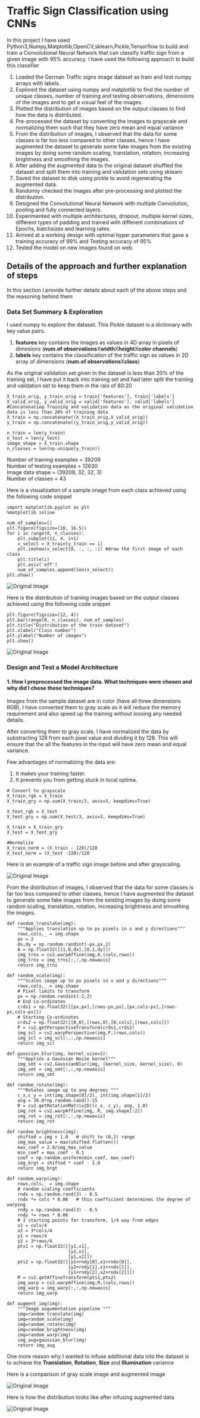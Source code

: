 # Traffic Sign Classification using CNNs

In this project I have used Python3,Numpy,Matplotlib,OpenCV,sklearn,Pickle,Tensorflow to build and train a Convolutional Neural Network that can
classify traffic sign from a given image with 95% accuracy. I have used the following approach to build this classifier

1. Loaded the German Traffic signs image dataset as train and test numpy arrays with labels.
2. Explored the dataset using numpy and matplotlib to find the number of unique classes, number of training and testing observations, 
   dimensions of the images and to get a visual feel of the images.
3. Plotted the distribution of images based on the output classes to find how the data is distributed.
4. Pre-processed the dataset by converting the images to grayscale and normalizing them such that they have zero mean and equal variance
5. From the distribution of images, I observed that the data for some classes is far too less compared to other classes, hence I have 
   augmented the dataset to generate some fake images from the existing images by doing some random scaling, translation, rotation, 
   increasing brightness and smoothing the images.
6. After adding the augmented data to the original dataset shuffled the dataset and split them into training and validation sets using sklearn
7. Saved the dataset to disk using pickle to avoid regenerating the augmented data.
8. Randomly checked the images after pre-processing and plotted the distribution.
9. Designed the Convolutional Neural Network with multiple Convolution, pooling and fully connected layers.
10. Experimented with multiple architectures, dropout, multiple kernel sizes, different types of padding and trained with different combinations
    of Epochs, batchsizes and learning rates.
11. Arrived at a working design with optimal hyper parameters that gave a training accuracy of 99% and Testing accuracy of 95%
12. Tested the model on new images found on web.

## Details of the approach and further explanation of steps

In this section I provide further details about each of the above steps and the reasoning behind them

### Data Set Summary & Exploration

I used numpy to explore the dataset. This Pickle dataset is a dictionary with key value pairs. 
1. **features** key contains the images as values in 4D array in pixels of dimesions (**num.of observations**X**width**X**height**X**color channels**)
2. **labels** key contains the classification of the traffic sign as values in 2D array of dimensions (**num.of observations**X**class**)

As the original validation set given in the dataset is less than 20% of the training set, I have put it back into training set and had
later split the training and validation set to keep them in the raio of 80:20

```
X_train_orig, y_train_orig = train['features'], train['labels']
X_valid_orig, y_valid_orig = valid['features'], valid['labels']
#Concatenating Training and validation data as the original validation data is less than 20% of training data
X_train = np.concatenate((X_train_orig,X_valid_orig))
y_train = np.concatenate((y_train_orig,y_valid_orig))
```

```
n_train = len(y_train)
n_test = len(y_test)
image_shape = X_train.shape
n_classes = len(np.unique(y_train))
```

Number of training examples = 39209   
Number of testing examples = 12630  
Image data shape = (39209, 32, 32, 3)  
Number of classes = 43  

Here is a visualization of a sample image from each class achieved using the following code snippet

```
import matplotlib.pyplot as plt
%matplotlib inline

num_of_samples=[]
plt.figure(figsize=(10, 16.5))
for i in range(0, n_classes):
    plt.subplot(11, 4, i+1)
    x_select = X_train[y_train == i]
    plt.imshow(x_select[0, :, :, :]) #draw the first image of each class
    plt.title(i)
    plt.axis('off')
    num_of_samples.append(len(x_select))
plt.show()
```
![Original Image](folder_for_writeup/image_visualization.png)

Here is the distribution of training images based on the output classes achieved using the following code snippet

```
plt.figure(figsize=(12, 4))
plt.bar(range(0, n_classes), num_of_samples)
plt.title("Distribution of the train dataset")
plt.xlabel("Class number")
plt.ylabel("Number of images")
plt.show()
```

![Original Image](folder_for_writeup/image_distribution.png)

### Design and Test a Model Architecture

#### 1. How I preprocessed the image data. What techniques were chosen and why did I chose these techniques? 

Images from the sample dataset are in color (have all three dimensions RGB), I have converted them to gray scale as it will reduce the
memory requirement and also speed up the training without loosing any needed details. 

After converting them to gray scale, I have normalized the data by substracting 128 from each pixel value and dividing it by 128. This will ensure that the all the features in the input will have zero mean and equal variance.

Few advantages of normalizing the data are:

1. It makes your training faster.
2. It prevents you from getting stuck in local optima.

```
# Convert to grayscale
X_train_rgb = X_train
X_train_gry = np.sum(X_train/3, axis=3, keepdims=True)

X_test_rgb = X_test
X_test_gry = np.sum(X_test/3, axis=3, keepdims=True)

X_train = X_train_gry
X_test = X_test_gry

#Normalize
X_train_norm = (X_train - 128)/128
X_test_norm = (X_test -128)/128
```
Here is an example of a traffic sign image before and after grayscaling.

![Original Image](folder_for_writeup/image_rgb_gray.png)

From the distribution of images, I observed that the data for some classes is far too less compared to other classes, hence I have augmented the dataset to generate some fake images from the existing images by doing some random scaling, translation, rotation, increasing brightness and smoothing the images.

```
def random_translate(img):
    """Applies translation up to px pixels in x and y directions"""
    rows,cols,_ = img.shape
    px = 2
    dx,dy = np.random.randint(-px,px,2)
    A = np.float32([[1,0,dx],[0,1,dy]])
    img_trns = cv2.warpAffine(img,A,(cols,rows))
    img_trns = img_trns[:,:,np.newaxis]
    return img_trns

def random_scale(img):
    """Scales image up to px pixels in x and y directions"""
    rows,cols,_ = img.shape
    # Pixel limits to transform
    px = np.random.randint(-2,2)
    # End Co-ordinates
    crds1 = np.float32([[px,px],[rows-px,px],[px,cols-px],[rows-px,cols-px]])
    # Starting Co-ordinates
    crds2 = np.float32([[0,0],[rows,0],[0,cols],[rows,cols]])
    P = cv2.getPerspectiveTransform(crds1,crds2)
    img_scl = cv2.warpPerspective(img,P,(rows,cols))
    img_scl = img_scl[:,:,np.newaxis]
    return img_scl

def gaussian_blur(img, kernel_size=3):
    """Applies a Gaussian Noise kernel"""
    img_smt = cv2.GaussianBlur(img, (kernel_size, kernel_size), 0)
    img_smt = img_smt[:,:,np.newaxis]
    return img_smt

def random_rotate(img):
    """Rotates image up to ang degrees """
    c_x,c_y = int(img.shape[0]/2), int(img.shape[1]/2)
    ang = 30.0*np.random.rand()-15
    R = cv2.getRotationMatrix2D((c_x, c_y), ang, 1.0)
    img_rot = cv2.warpAffine(img, R, img.shape[:2])
    img_rot = img_rot[:,:,np.newaxis]
    return img_rot

def random_brightness(img):
    shifted = img + 1.0   # shift to (0,2) range
    img_max_value = max(shifted.flatten())
    max_coef = 2.0/img_max_value
    min_coef = max_coef - 0.1
    coef = np.random.uniform(min_coef, max_coef)
    img_brgt = shifted * coef - 1.0
    return img_brgt

def random_warp(img):
    rows,cols,_ = img.shape
    # random scaling coefficients
    rndx = np.random.rand(3) - 0.5
    rndx *= cols * 0.06   # this coefficient determines the degree of warping
    rndy = np.random.rand(3) - 0.5
    rndy *= rows * 0.06
    # 3 starting points for transform, 1/4 way from edges
    x1 = cols/4
    x2 = 3*cols/4
    y1 = rows/4
    y2 = 3*rows/4
    pts1 = np.float32([[y1,x1],
                       [y2,x1],
                       [y1,x2]])
    pts2 = np.float32([[y1+rndy[0],x1+rndx[0]],
                       [y2+rndy[1],x1+rndx[1]],
                       [y1+rndy[2],x2+rndx[2]]])
    M = cv2.getAffineTransform(pts1,pts2)
    img_warp = cv2.warpAffine(img,M,(cols,rows))
    img_warp = img_warp[:,:,np.newaxis]
    return img_warp

def augment_img(img):
    """Image augumentation pipeline """
    img=random_translate(img)
    img=random_scale(img)
    img=random_rotate(img)
    img=random_brightness(img)
    img=random_warp(img)
    img_aug=gaussian_blur(img)
    return img_aug
 ```

One more reason why I wanted to infuse additional data into the dataset is to achieve the **Translation**, **Rotation**, **Size** and 
**Illumination** variance

Here is a comparison of gray scale image and augmented image

![Original Image](folder_for_writeup/image_augmented.png)

Here is how the distribution looks like after infusing augmented data

![Original Image](folder_for_writeup/image_distr_after_augment.png)












